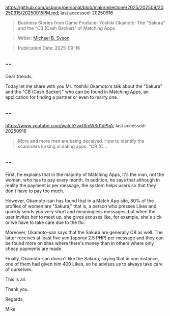 https://github.com/usbong/personal/blob/main/milestone/2025/202509/20250915/20250915PM.md; last accessed: 20250916

> Business Stories from Game Producer Yoshiki Okamoto: The "Sakura" and the "CB (Cash Backer)" of Matching Apps

> Writer: [Michael B. Syson](https://www.linkedin.com/in/michaelsyson/)

> Publication Date: 2025-09-16

## --

Dear friends,

Today let me share with you Mr. Yoshiki Okamoto's talk about the "Sakura" and the "CB (Cash Backer)" who can be found in Matching Apps, an application for finding a partner or even to marry one.  

## --

https://www.youtube.com/watch?v=fSmWSd1dPhA; last accessed: 20250916

> More and more men are being deceived. How to identify the scammers lurking in dating apps: "CB (C...

## --

First, he explains that in the majority of Matching Apps, it's the man, not the woman, who has to pay every month. In addition, he says that although in reality the payment is per message, the system helps users so that they don't have to pay too much.

However, Okamoto-san has found that in a Match App site, 80% of the profiles of women are "Sakura," that is, a person who presses Likes and quickly sends you very short and meaningless messages, but when the user invites her to meet up, she gives excuses like, for example, she's sick or we have to take care due to the flu. 

Moreover, Okamoto-san says that the Sakura are generally CB as well. The latter receives at least five yen (approx 2.5 PHP) per message and they can be found more on sites where there's money than in others where only cheap payments are made.

Finally, Okamoto-san doesn't like the Sakura, saying that in one instance, one of them had given him 400 Likes, so he advises us to always take care of ourselves.

This is all.

Thank you.

Regards,

Mike